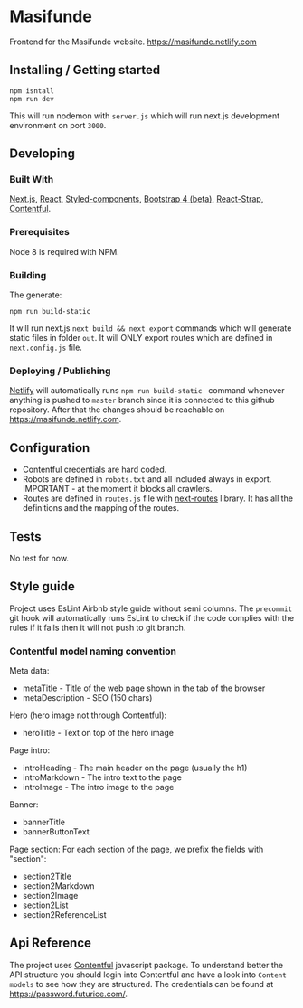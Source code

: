 # Masifunde

Frontend for the Masifunde website. https://masifunde.netlify.com

## Installing / Getting started

```shell
npm isntall
npm run dev
```

This will run nodemon with `server.js` which will run next.js development environment on port
`3000`.

## Developing

### Built With

[Next.js](https://github.com/zeit/next.js/), [React](https://reactjs.org/),
[Styled-components](https://www.styled-components.com/),
[Bootstrap 4 (beta)](https://getbootstrap.com), [React-Strap](https://reactstrap.github.io),
[Contentful](https://www.contentful.com/).

### Prerequisites

Node 8 is required with NPM.

### Building

The generate:

```shell
npm run build-static
```

It will run next.js `next build && next export` commands which will generate static files in folder
`out`. It will ONLY export routes which are defined in `next.config.js` file.

### Deploying / Publishing

[Netlify](https://www.netlify.com/) will automatically runs `npm run build-static
` command whenever anything is pushed to `master` branch since it is
connected to this github repository. After that the changes should be reachable on https://masifunde.netlify.com.

## Configuration

* Contentful credentials are hard coded.
* Robots are defined in `robots.txt` and all included always in export. IMPORTANT - at the moment it
  blocks all crawlers.
* Routes are defined in `routes.js` file with
  [next-routes](https://www.npmjs.com/package/next-routes) library. It has all the definitions and
  the mapping of the routes.

## Tests

No test for now.

## Style guide

Project uses EsLint Airbnb style guide without semi columns. The `precommit` git hook will
automatically runs EsLint to check if the code complies with the rules if it fails then it will not
push to git branch.

### Contentful model naming convention
Meta data:
* metaTitle - Title of the web page shown in the tab of the browser
* metaDescription - SEO (150 chars)

Hero (hero image not through Contentful):
* heroTitle - Text on top of the hero image

Page intro:
* introHeading - The main header on the page (usually the h1)
* introMarkdown - The intro text to the page
* introImage - The intro image to the page

Banner:
* bannerTitle
* bannerButtonText

Page section:
For each section of the page, we prefix the fields with "section<number>":
* section2Title
* section2Markdown
* section2Image
* section2List
* section2ReferenceList

## Api Reference

The project uses [Contentful](https://www.contentful.com/) javascript package. To understand better
the API structure you should login into Contentful and have a look into `Content models` to see how
they are structured. The credentials can be found at https://password.futurice.com/.
